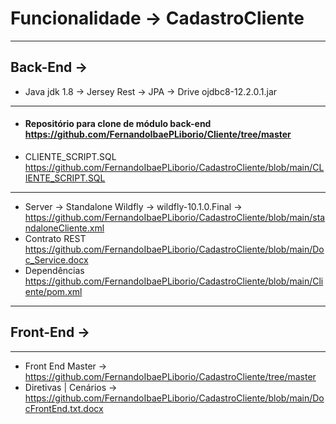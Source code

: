 # Funcionalidade -> CadastroCliente

-----------------------------------------------------------------------------------------------------------------------------------
## Back-End -> 
* Java jdk 1.8 -> Jersey Rest -> JPA -> Drive ojdbc8-12.2.0.1.jar
-----------------------------------------------------------------------------------------------------------------------------------

* #### Repositório para clone de módulo back-end https://github.com/FernandoIbaePLiborio/Cliente/tree/master
* CLIENTE_SCRIPT.SQL https://github.com/FernandoIbaePLiborio/CadastroCliente/blob/main/CLIENTE_SCRIPT.SQL
-----------------------------------------------------------------------------------------------------------------------------------

* Server -> Standalone Wildfly -> wildfly-10.1.0.Final -> 
https://github.com/FernandoIbaePLiborio/CadastroCliente/blob/main/standaloneCliente.xml
* Contrato REST
https://github.com/FernandoIbaePLiborio/CadastroCliente/blob/main/Doc_Service.docx
* Dependências
https://github.com/FernandoIbaePLiborio/CadastroCliente/blob/main/Cliente/pom.xml
-----------------------------------------------------------------------------------------------------------------------------------

## Front-End -> 
-----------------------------------------------------------------------------------------------------------------------------------
* Front End Master -> https://github.com/FernandoIbaePLiborio/CadastroCliente/tree/master
* Diretivas | Cenários -> https://github.com/FernandoIbaePLiborio/CadastroCliente/blob/main/DocFrontEnd.txt.docx
